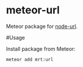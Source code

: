 meteor-url
=================

Meteor package for [node-url](https://github.com/defunctzombie/node-url).

#Usage

Install package from Meteor:
```
meteor add mrt:url 

```
